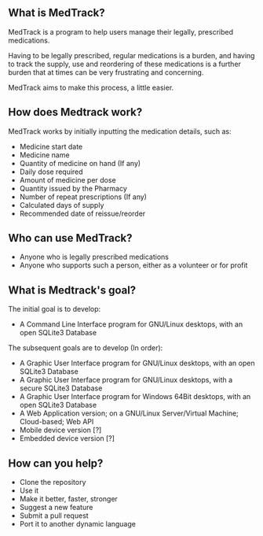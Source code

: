 ## What is MedTrack?

MedTrack is a program to help users manage their legally, prescribed medications.

Having to be legally prescribed, regular medications is a burden, and having to track the supply, use and reordering of these medications is a further burden that at times can be very frustrating and concerning.

MedTrack aims to make this process, a little easier.

## How does Medtrack work?

MedTrack works by initially inputting the medication details, such as:

* Medicine start date
* Medicine name
* Quantity of medicine on hand (If any)
* Daily dose required
* Amount of medicine per dose
* Quantity issued by the Pharmacy
* Number of repeat prescriptions (If any)
* Calculated days of supply
* Recommended date of reissue/reorder

## Who can use MedTrack?

* Anyone who is legally prescribed medications
* Anyone who supports such a person, either as a volunteer or for profit

## What is Medtrack's goal?

The initial goal is to develop:

* A Command Line Interface program for GNU/Linux desktops, with an open SQLite3 Database

The subsequent goals are to develop (In order):

* A Graphic User Interface program for GNU/Linux desktops, with an open SQLite3 Database
* A Graphic User Interface program for GNU/Linux desktops, with a secure SQLite3 Database
* A Graphic User Interface program for Windows 64Bit desktops, with an open SQLite3 Database
* A Web Application version; on a GNU/Linux Server/Virtual Machine; Cloud-based; Web API
* Mobile device version [?]
* Embedded device version [?]

## How can you help?

* Clone the repository
* Use it
* Make it better, faster, stronger
* Suggest a new feature
* Submit a pull request
* Port it to another dynamic language
